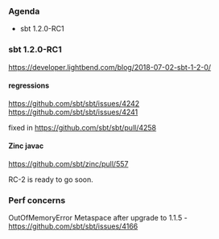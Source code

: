 ### Agenda

- sbt 1.2.0-RC1

### sbt 1.2.0-RC1

https://developer.lightbend.com/blog/2018-07-02-sbt-1-2-0/

#### regressions
https://github.com/sbt/sbt/issues/4242
https://github.com/sbt/sbt/issues/4241

fixed in https://github.com/sbt/sbt/pull/4258

#### Zinc javac
https://github.com/sbt/zinc/pull/557

RC-2 is ready to go soon.

### Perf concerns

OutOfMemoryError Metaspace after upgrade to 1.1.5 - https://github.com/sbt/sbt/issues/4166

